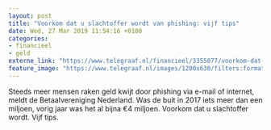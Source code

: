 ```yaml
---
layout: post
title: "Voorkom dat u slachtoffer wordt van phishing: vijf tips"
date: Wed, 27 Mar 2019 11:54:16 +0100
categories: 
- financieel 
- geld 
externe_link: "https://www.telegraaf.nl/financieel/3355077/voorkom-dat-u-slachtoffer-wordt-van-phishing-vijf-tips"
feature_image: "https://www.telegraaf.nl/images/1200x630/filters:format(jpeg):quality(80)/cdn-kiosk-api.telegraaf.nl/9bcca66c-5080-11e9-a17e-02c309bc01c1.jpg"
---
```


<p class="intro">Steeds meer mensen raken geld kwijt door phishing via e-mail of internet, meldt de Betaalvereniging Nederland. Was de buit in 2017 iets meer dan een miljoen, vorig jaar was het al bijna €4 miljoen. Voorkom dat u slachtoffer wordt. Vijf tips.</p>
